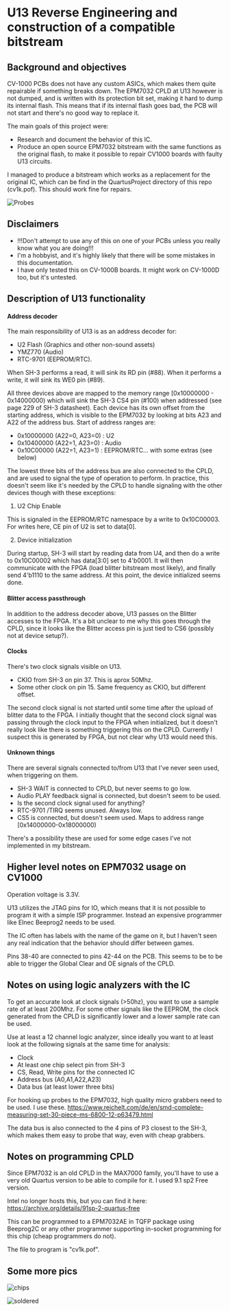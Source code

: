 # U13 Reverse Engineering and construction of a compatible bitstream

## Background and objectives

CV-1000 PCBs does not have any custom ASICs, which makes them quite repairable if something breaks down. The EPM7032 CPLD at U13 however is not dumped, and is written with its protection bit set, making it hard to dump its internal flash. This means that if its internal flash goes bad, the PCB will not start and there's no good way to replace it.

The main goals of this project were:

- Research and document the behavior of this IC.
- Produce an open source EPM7032 bitstream with the same functions as the original flash, to make it possible to repair CV1000 boards with faulty U13 circuits.

I managed to produce a bitstream which works as a replacement for the original IC, which can be find in the QuartusProject directory of this repo (cv1k.pof). This should work fine for repairs.

![Probes](/U13_Research/pics/probes.jpg "Probes connected to CPLD")

## Disclaimers

- !!!Don't attempt to use any of this on one of your PCBs unless you really know what you are doing!!!
- I'm a hobbyist, and it's highly likely that there will be some mistakes in this documentation.
- I have only tested this on CV-1000B boards. It might work on CV-1000D too, but it's untested.

## Description of U13 functionality

#### Address decoder

The main responsibility of U13 is as an address decoder for:
- U2 Flash (Graphics and other non-sound assets)
- YMZ770 (Audio)
- RTC-9701 (EEPROM/RTC).

When SH-3 performs a read, it will sink its RD pin (#88). When it performs a write, it will sink its WE0 pin (#89).

All three devices above are mapped to the memory range [0x10000000 - 0x14000000) which will sink the SH-3 CS4 pin (#100) when addressed (see page 229 of SH-3 datasheet). Each device has its own offset from the starting address, which is visible to the EPM7032 by looking at bits A23 and A22 of the address bus. Start of address ranges are:

- 0x10000000 (A22=0, A23=0) : U2
- 0x10400000 (A22=1, A23=0) : Audio
- 0x10C00000 (A22=1, A23=1) : EEPROM/RTC... with some extras (see below)

The lowest three bits of the address bus are also connected to the CPLD, and are used to signal the type of operation to perform. In practice, this doesn't seem like it's needed by the CPLD to handle signaling with the other devices though with these exceptions:

1. U2 Chip Enable

This is signaled in the EEPROM/RTC namespace by a write to 0x10C00003. For writes here, CE pin of U2 is set to data[0].

2. Device initialization

During startup, SH-3 will start by reading data from U4, and then do a write to 0x10C00002 which has data[3:0] set to 4'b0001. It will then communicate with the FPGA (load blitter bitstream most likely), and finally send 4'b1110 to the same address. At this point, the device initialized seems done.

#### Blitter access passthrough

In addition to the address decoder above, U13 passes on the Blitter accesses to the FPGA. It's a bit unclear to me why this goes through the CPLD, since it looks like the Blitter access pin is just tied to CS6 (possibly not at device setup?).

#### Clocks

There's two clock signals visible on U13.

- CKIO from SH-3 on pin 37. This is aprox 50Mhz.
- Some other clock on pin 15. Same frequency as CKIO, but different offset.

The second clock signal is not started until some time after the upload of blitter data to the FPGA. I initially thought that the second clock signal was passing through the clock input to the FPGA when initialized, but it doesn't really look like there is something triggering this on the CPLD. Currently I suspect this is generated by FPGA, but not clear why U13 would need this.

#### Unknown things

There are several signals connected to/from U13 that I've never seen used, when triggering on them.

- SH-3 WAIT is connected to CPLD, but never seems to go low.
- Audio PLAY feedback signal is connected, but doesn't seem to be used.
- Is the second clock signal used for anything?
- RTC-9701 /TIRQ seems unused. Always low.
- CS5 is connected, but doesn't seem used. Maps to address range [0x14000000-0x18000000)

There's a possibility these are used for some edge cases I've not implemented in my bitstream.

## Higher level notes on EPM7032 usage on CV1000

Operation voltage is 3.3V.

U13 utilizes the JTAG pins for IO, which means that it is not possible to program it with a simple ISP programmer. Instead an expensive programmer like Elnec Beeprog2 needs to be used.

The IC often has labels with the name of the game on it, but I haven't seen any real indication that the behavior should differ between games.

Pins 38-40 are connected to pins 42-44 on the PCB. This seems to be to be able to trigger the Global Clear and OE signals of the CPLD.

## Notes on using logic analyzers with the IC

To get an accurate look at clock signals (>50hz), you want to use a sample rate of at least 200Mhz. For some other signals like the EEPROM, the clock generated from the CPLD is significantly lower and a lower sample rate can be used.

Use at least a 12 channel logic analyzer, since ideally you want to at least look at the following signals at the same time for analysis:

- Clock
- At least one chip select pin from SH-3
- CS, Read, Write pins for the connected IC
- Address bus (A0,A1,A22,A23)
- Data bus (at least lower three bits)

For hooking up probes to the EPM7032, high quality micro grabbers need to be used. I use these. https://www.reichelt.com/de/en/smd-complete-measuring-set-30-piece-ms-6800-12-p63479.html

The data bus is also connected to the 4 pins of P3 closest to the SH-3, which makes them easy to probe that way, even with cheap grabbers.

## Notes on programming CPLD

Since EPM7032 is an old CPLD in the MAX7000 family, you'll have to use a very old Quartus version to be able to compile for it. I used 9.1 sp2 Free version.

Intel no longer hosts this, but you can find it here: https://archive.org/details/91sp-2-quartus-free

This can be programmed to a EPM7032AE in TQFP package using Beeprog2C or any other programmer supporting in-socket programming for this chip (cheap programmers do not).

The file to program is "cv1k.pof".

## Some more pics

![chips](/U13_Research/pics/chips.jpg "Original with two custom")

![soldered](/U13_Research/pics/soldered.jpg "Soldered to board")
